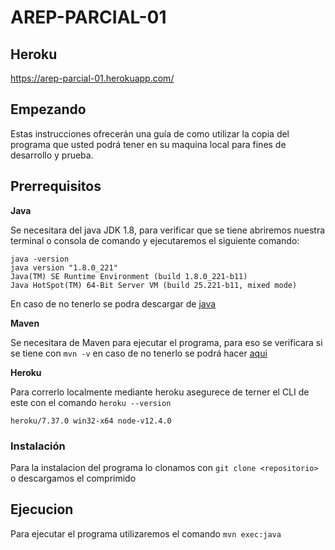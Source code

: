 # AREP-PARCIAL-01

## Heroku

https://arep-parcial-01.herokuapp.com/


## Empezando

Estas instrucciones ofrecerán una guía de como utilizar la copia del programa que usted podrá tener en su maquina local para fines de desarrollo y prueba.

## Prerrequisitos

**Java**

Se necesitara del java JDK 1.8, para verificar que se tiene abriremos nuestra terminal o consola de comando y ejecutaremos el siguiente comando:

```
java -version
java version "1.8.0_221"
Java(TM) SE Runtime Environment (build 1.8.0_221-b11)
Java HotSpot(TM) 64-Bit Server VM (build 25.221-b11, mixed mode)
```

En caso de no tenerlo se podra descargar de [java](https://www.oracle.com/technetwork/java/javase/downloads/jdk8-downloads-2133151.html)

**Maven**

Se necesitara de Maven para ejecutar el programa, para eso se verificara si se tiene con `mvn -v` en caso de no tenerlo se podrá hacer [aqui](https://maven.apache.org/install.html)

**Heroku**

Para correrlo localmente mediante heroku asegurece de terner el CLI de este con el comando `heroku --version`

```
heroku/7.37.0 win32-x64 node-v12.4.0
```
### Instalación
Para la instalacion del programa lo clonamos  con `git clone <repositorio>` o descargamos el comprimido

## Ejecucion

Para ejecutar el programa utilizaremos el comando `mvn exec:java`